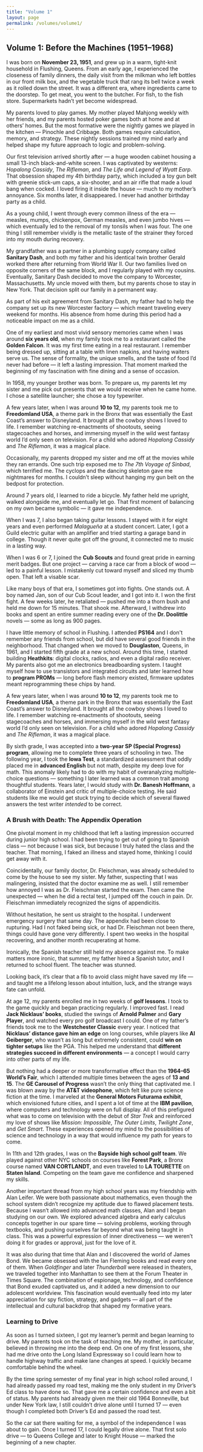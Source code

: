 ```yaml
---
title: "Volume 1"
layout: page
permalink: /volumes/volume1/
---
```



## Volume 1: Before the Machines (1951–1968)

I was born on **November 23, 1951**, and grew up in a warm, tight-knit household in Flushing, Queens. From an early age, I experienced the closeness of family dinners, the daily visit from the milkman who left bottles in our front milk box, and the vegetable truck that rang its bell twice a week as it rolled down the street. It was a different era, where ingredients came to the doorstep. To get meat, you went to the butcher. For fish, to the fish store. Supermarkets hadn’t yet become widespread.

My parents loved to play games. My mother played Mahjong weekly with her friends, and my parents hosted poker games both at home and at others’ homes. But the most formative were the nightly games we played in the kitchen — Pinochle and Cribbage. Both games require calculation, memory, and strategy. These nightly sessions trained my mind early and helped shape my future approach to logic and problem-solving.

Our first television arrived shortly after — a huge wooden cabinet housing a small 13-inch black-and-white screen. I was captivated by westerns: *Hopalong Cassidy*, *The Rifleman*, and *The Life and Legend of Wyatt Earp*. That obsession shaped my 4th birthday party, which included a toy gun belt with greenie stick-um caps, a six-shooter, and an air rifle that made a loud bang when cocked. I loved firing it inside the house — much to my mother’s annoyance. Six months later, it disappeared. I never had another birthday party as a child.

As a young child, I went through every common illness of the era — measles, mumps, chickenpox, German measles, and even jumbo hives — which eventually led to the removal of my tonsils when I was four. The one thing I still remember vividly is the metallic taste of the strainer they forced into my mouth during recovery.

My grandfather was a partner in a plumbing supply company called **Sanitary Dash**, and both my father and his identical twin brother Gerald worked there after returning from World War II. Our two families lived on opposite corners of the same block, and I regularly played with my cousins. Eventually, Sanitary Dash decided to move the company to Worcester, Massachusetts. My uncle moved with them, but my parents chose to stay in New York. That decision split our family in a permanent way.

As part of his exit agreement from Sanitary Dash, my father had to help the company set up its new Worcester factory — which meant traveling every weekend for months. His absence from home during this period had a noticeable impact on me as a child.

One of my earliest and most vivid sensory memories came when I was around **six years old**, when my family took me to a restaurant called the **Golden Falcon**. It was my first time eating in a real restaurant. I remember being dressed up, sitting at a table with linen napkins, and having waiters serve us. The sense of formality, the unique smells, and the taste of food I’d never had before — it left a lasting impression. That moment marked the beginning of my fascination with fine dining and a sense of occasion.

In 1958, my younger brother was born. To prepare us, my parents let my sister and me pick out presents that we would receive when he came home. I chose a satellite launcher; she chose a toy typewriter.

A few years later, when I was around **10 to 12**, my parents took me to **Freedomland USA**, a theme park in the Bronx that was essentially the East Coast’s answer to Disneyland. It brought all the cowboy shows I loved to life. I remember watching re-enactments of shootouts, seeing stagecoaches and horses, and immersing myself in the wild west fantasy world I’d only seen on television. For a child who adored *Hopalong Cassidy* and *The Rifleman*, it was a magical place.




Occasionally, my parents dropped my sister and me off at the movies while they ran errands. One such trip exposed me to *The 7th Voyage of Sinbad*, which terrified me. The cyclops and the dancing skeleton gave me nightmares for months. I couldn’t sleep without hanging my gun belt on the bedpost for protection.

Around 7 years old, I learned to ride a bicycle. My father held me upright, walked alongside me, and eventually let go. That first moment of balancing on my own became symbolic — it gave me independence.

When I was 7, I also began taking guitar lessons. I stayed with it for eight years and even performed *Malagueña* at a student concert. Later, I got a Guild electric guitar with an amplifier and tried starting a garage band in college. Though it never quite got off the ground, it connected me to music in a lasting way.

When I was 6 or 7, I joined the **Cub Scouts** and found great pride in earning merit badges. But one project — carving a race car from a block of wood — led to a painful lesson. I mistakenly cut toward myself and sliced my thumb open. That left a visable scar.

Like many boys of that era, I sometimes got into fights. One stands out. A boy named Jan, son of our Cub Scout leader, and I got into it. I won the first fight. A few weeks later, he retaliated — pushed me into a thorn bush and held me down for 15 minutes. That shook me. Afterward, I withdrew into books and spent an entire summer reading every one of the **Dr. Doolittle** novels — some as long as 900 pages.


I have little memory of school in Flushing. I attended **PS164** and I don't remember any friends from school, but did have several good friends in the neighborhood. That changed when we moved to **Douglaston**, Queens, in 1961, and I started fifth grade at a new school. Around this time, I started building **Heathkits**: digital clocks, radios, and even a digital radio receiver. My parents also got me an electronics breadboarding system. I taught myself how to use transistors and integrated circuits and later learned how to **program PROMs** — long before flash memory existed, firmware updates meant reprogramming these chips by hand.

A few years later, when I was around **10 to 12**, my parents took me to **Freedomland USA**, a theme park in the Bronx that was essentially the East Coast’s answer to Disneyland. It brought all the cowboy shows I loved to life. I remember watching re-enactments of shootouts, seeing stagecoaches and horses, and immersing myself in the wild west fantasy world I’d only seen on television. For a child who adored *Hopalong Cassidy* and *The Rifleman*, it was a magical place.

By sixth grade, I was accepted into a **two-year SP (Special Progress) program**, allowing me to complete three years of schooling in two. The following year, I took the **Iowa Test**, a standardized assessment that oddly placed me in **advanced English** but not math, despite my deep love for math. This anomaly likely had to do with my habit of overanalyzing multiple-choice questions — something I later learned was a common trait among thoughtful students. Years later, I would study with **Dr. Banesh Hoffmann**, a collaborator of Einstein and critic of multiple-choice testing. He said students like me would get stuck trying to decide which of several flawed answers the test writer *intended* to be correct.

### A Brush with Death: The Appendix Operation

One pivotal moment in my childhood that left a lasting impression occurred during junior high school. I had been trying to get out of going to Spanish class — not because I was sick, but because I truly hated the class and the teacher. That morning, I faked an illness and stayed home, thinking I could get away with it.

Coincidentally, our family doctor, Dr. Fleischman, was already scheduled to come by the house to see my sister. My father, suspecting that I was malingering, insisted that the doctor examine me as well. I still remember how annoyed I was as Dr. Fleischman started the exam. Then came the unexpected — when he did a rectal test, I jumped off the couch in pain. Dr. Fleischman immediately recognized the signs of appendicitis.

Without hesitation, he sent us straight to the hospital. I underwent emergency surgery that same day. The appendix had been close to rupturing. Had I not faked being sick, or had Dr. Fleischman not been there, things could have gone very differently. I spent two weeks in the hospital recovering, and another month recuperating at home.

Ironically, the Spanish teacher still held my absence against me. To make matters more ironic, that summer, my father hired a Spanish tutor, and I returned to school fluent. The teacher was stunned.

Looking back, it’s clear that a fib to avoid class might have saved my life — and taught me a lifelong lesson about intuition, luck, and the strange ways fate can unfold.

At age 12, my parents enrolled me in two weeks of **golf lessons**. I took to the game quickly and began practicing regularly. I improved fast. I read **Jack Nicklaus’ books**, studied the swings of **Arnold Palmer** and **Gary Player**, and watched every pro golf broadcast I could. One of my father’s friends took me to the **Westchester Classic** every year. I noticed that **Nicklaus’ distance gave him an edge** on long courses, while players like **Al Geiberger**, who wasn’t as long but extremely consistent, could **win on tighter setups** like the PGA. This helped me understand that **different strategies succeed in different environments** — a concept I would carry into other parts of my life.

But nothing had a deeper or more transformative effect than the **1964–65 World’s Fair**, which I attended multiple times between the ages of **13 and 15**. The **GE Carousel of Progress** wasn’t the only thing that captivated me. I was blown away by the **AT&T videophone**, which felt like pure science fiction at the time. I marveled at the **General Motors Futurama exhibit**, which envisioned future cities, and I spent a lot of time at the **IBM pavilion**, where computers and technology were on full display. All of this prefigured what was to come on television with the debut of *Star Trek* and reinforced my love of shows like *Mission: Impossible*, *The Outer Limits*, *Twilight Zone*, and *Get Smart*. These experiences opened my mind to the possibilities of science and technology in a way that would influence my path for years to come.

In 11th and 12th grades, I was on the **Bayside high school golf team**. We played against other NYC schools on courses like **Forest Park**, a Bronx course named **VAN CORTLANDT**, and even traveled to **LA TOURETTE** on **Staten Island**. Competing on the team gave me confidence and sharpened my skills.

Another important thread from my high school years was my friendship with Alan Leifer. We were both passionate about mathematics, even though the school system didn’t recognize my aptitude due to flawed placement tests. Because I wasn’t allowed into advanced math classes, Alan and I began studying on our own. We explored advanced algebra and early calculus concepts together in our spare time — solving problems, working through textbooks, and pushing ourselves far beyond what was being taught in class. This was a powerful expression of inner directiveness — we weren’t doing it for grades or approval, just for the love of it.

It was also during that time that Alan and I discovered the world of James Bond. We became obsessed with the Ian Fleming books and read every one of them. When *Goldfinger* and later *Thunderball* were released in theaters, we traveled together into Manhattan to see them at the Forum Theater in Times Square. The combination of espionage, technology, and confidence that Bond exuded captivated us, and it added a new dimension to our adolescent worldview. This fascination would eventually feed into my later appreciation for spy fiction, strategy, and gadgets — all part of the intellectual and cultural backdrop that shaped my formative years.


### Learning to Drive

As soon as I turned sixteen, I got my learner’s permit and began learning to drive. My parents took on the task of teaching me. My mother, in particular, believed in throwing me into the deep end. On one of my first lessons, she had me drive onto the Long Island Expressway so I could learn how to handle highway traffic and make lane changes at speed. I quickly became comfortable behind the wheel.

By the time spring semester of my final year in high school rolled around, I had already passed my road test, making me the only student in my Driver’s Ed class to have done so. That gave me a certain confidence and even a bit of status. My parents had already given me their old 1964 Bonneville, but under New York law, I still couldn’t drive alone until I turned 17 — even though I completed both Driver’s Ed and passed the road test.

So the car sat there waiting for me, a symbol of the independence I was about to gain. Once I turned 17, I could legally drive alone. That first solo drive — to Queens College and later to Knight House — marked the beginning of a new chapter.





